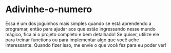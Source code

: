# Adivinhe-o-numero
Essa é um dos joguinhos mais simples quando se está aprendendo a programar, então para ajudar aos que estão ingressando nesse mundo mágico, fica ai o projeto completo e bem detalhado! Se quiser, utilize ele para treinar functions ou para implementar algo que você ache interessante. Quando fizer isso, me envie o que você fez para eu poder ver!
